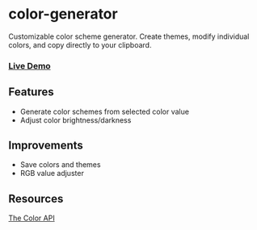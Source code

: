 # color-generator
Customizable color scheme generator. Create themes, modify individual colors, and copy directly to your clipboard.

### [Live Demo](https://color-generator-mendoza.netlify.app/)

## Features
- Generate color schemes from selected color value
- Adjust color brightness/darkness

## Improvements
- Save colors and themes
- RGB value adjuster

## Resources
[The Color API](https://www.thecolorapi.com/docs#schemes)



